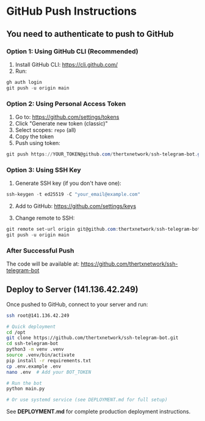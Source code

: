 # GitHub Push Instructions

## You need to authenticate to push to GitHub

### Option 1: Using GitHub CLI (Recommended)

1. Install GitHub CLI: https://cli.github.com/
2. Run:
```powershell
gh auth login
git push -u origin main
```

### Option 2: Using Personal Access Token

1. Go to: https://github.com/settings/tokens
2. Click "Generate new token (classic)"
3. Select scopes: `repo` (all)
4. Copy the token
5. Push using token:

```powershell
git push https://YOUR_TOKEN@github.com/thertxnetwork/ssh-telegram-bot.git main
```

### Option 3: Using SSH Key

1. Generate SSH key (if you don't have one):
```powershell
ssh-keygen -t ed25519 -C "your_email@example.com"
```

2. Add to GitHub: https://github.com/settings/keys

3. Change remote to SSH:
```powershell
git remote set-url origin git@github.com:thertxnetwork/ssh-telegram-bot.git
git push -u origin main
```

### After Successful Push

The code will be available at:
https://github.com/thertxnetwork/ssh-telegram-bot

## Deploy to Server (141.136.42.249)

Once pushed to GitHub, connect to your server and run:

```bash
ssh root@141.136.42.249

# Quick deployment
cd /opt
git clone https://github.com/thertxnetwork/ssh-telegram-bot.git
cd ssh-telegram-bot
python3 -m venv .venv
source .venv/bin/activate
pip install -r requirements.txt
cp .env.example .env
nano .env  # Add your BOT_TOKEN

# Run the bot
python main.py

# Or use systemd service (see DEPLOYMENT.md for full setup)
```

See **DEPLOYMENT.md** for complete production deployment instructions.
